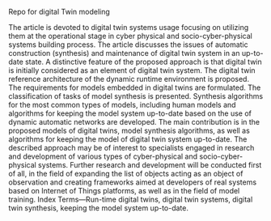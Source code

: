 Repo for digital Twin modeling

The article is devoted to digital twin systems usage
 focusing on utilizing them at the operational stage in cyber
physical and socio-cyber-physical systems building process. The
 article discusses the issues of automatic construction (synthesis)
 and maintenance of digital twin system in an up-to-date state.
 A distinctive feature of the proposed approach is that digital
 twin is initially considered as an element of digital twin system.
 The digital twin reference architecture of the dynamic runtime
 environment is proposed. The requirements for models embedded
 in digital twins are formulated. The classification of tasks
 of model synthesis is presented. Synthesis algorithms for the
 most common types of models, including human models and
 algorithms for keeping the model system up-to-date based on
 the use of dynamic automatic networks are developed. The main
 contribution is in the proposed models of digital twins, model
 synthesis algorithms, as well as algorithms for keeping the model
 of digital twin system up-to-date. The described approach may be
 of interest to specialists engaged in research and development of
 various types of cyber-physical and socio-cyber-physical systems.
 Further research and development will be conducted first of all,
 in the field of expanding the list of objects acting as an object
 of observation and creating frameworks aimed at developers of
 real systems based on Internet of Things platforms, as well as in
 the field of model training.
 Index Terms—Run-time digital twins, digital twin systems,
 digital twin synthesis, keeping the model system up-to-date.
